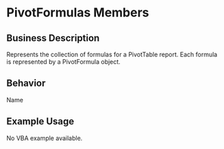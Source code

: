 # PivotFormulas Members

## Business Description
Represents the collection of formulas for a PivotTable report. Each formula is represented by a PivotFormula object.

## Behavior
Name

## Example Usage
No VBA example available.